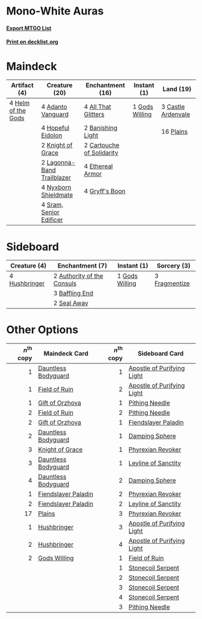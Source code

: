 # Mono-White Auras

#### [Export MTGO List](../collection/Mono-White%20Auras/Mono-White%20Auras.txt)
#### [Print on decklist.org](http://decklist.org/?deckmain=4%09Adanto%20Vanguard%0A4%09All%20That%20Glitters%0A2%09Banishing%20Light%0A2%09Cartouche%20of%20Solidarity%0A3%09Castle%20Ardenvale%0A4%09Ethereal%20Armor%0A1%09Gods%20Willing%0A4%09Gryff's%20Boon%0A4%09Helm%20of%20the%20Gods%0A4%09Hopeful%20Eidolon%0A2%09Knight%20of%20Grace%0A2%09Lagonna-Band%20Trailblazer%0A4%09Nyxborn%20Shieldmate%0A16%09Plains%0A4%09Sram,%20Senior%20Edificer&deckside=2%09Authority%20of%20the%20Consuls%0A3%09Baffling%20End%0A3%09Fragmentize%0A1%09Gods%20Willing%0A4%09Hushbringer%0A2%09Seal%20Away)
# Maindeck

|                                        Artifact (4)                                         |                                            Creature (20)                                            |                                          Enchantment (16)                                          |                                       Instant (1)                                       |                                          Land (19)                                          |
|---------------------------------------------------------------------------------------------|-----------------------------------------------------------------------------------------------------|----------------------------------------------------------------------------------------------------|-----------------------------------------------------------------------------------------|---------------------------------------------------------------------------------------------|
|4 [Helm of the Gods](http://gatherer.wizards.com/Pages/Card/Details.aspx?multiverseid=398588)|4 [Adanto Vanguard](http://gatherer.wizards.com/Pages/Card/Details.aspx?multiverseid=435152)         |4 [All That Glitters](http://gatherer.wizards.com/Pages/Card/Details.aspx?multiverseid=472964)      |1 [Gods Willing](http://gatherer.wizards.com/Pages/Card/Details.aspx?multiverseid=442005)|3 [Castle Ardenvale](http://gatherer.wizards.com/Pages/Card/Details.aspx?multiverseid=473200)|
|                                                                                             |4 [Hopeful Eidolon](http://gatherer.wizards.com/Pages/Card/Details.aspx?multiverseid=373616)         |2 [Banishing Light](http://gatherer.wizards.com/Pages/Card/Details.aspx?multiverseid=405135)        |                                                                                         |16 [Plains](http://gatherer.wizards.com/Pages/Card/Details.aspx?multiverseid=439856)         |
|                                                                                             |2 [Knight of Grace](http://gatherer.wizards.com/Pages/Card/Details.aspx?multiverseid=442911)         |2 [Cartouche of Solidarity](http://gatherer.wizards.com/Pages/Card/Details.aspx?multiverseid=426709)|                                                                                         |                                                                                             |
|                                                                                             |2 [Lagonna-Band Trailblazer](http://gatherer.wizards.com/Pages/Card/Details.aspx?multiverseid=380448)|4 [Ethereal Armor](http://gatherer.wizards.com/Pages/Card/Details.aspx?multiverseid=265414)         |                                                                                         |                                                                                             |
|                                                                                             |4 [Nyxborn Shieldmate](http://gatherer.wizards.com/Pages/Card/Details.aspx?multiverseid=378393)      |4 [Gryff's Boon](http://gatherer.wizards.com/Pages/Card/Details.aspx?multiverseid=409758)           |                                                                                         |                                                                                             |
|                                                                                             |4 [Sram, Senior Edificer](http://gatherer.wizards.com/Pages/Card/Details.aspx?multiverseid=423690)   |                                                                                                    |                                                                                         |                                                                                             |


# Sideboard

|                                      Creature (4)                                      |                                           Enchantment (7)                                           |                                       Instant (1)                                       |                                      Sorcery (3)                                       |
|----------------------------------------------------------------------------------------|-----------------------------------------------------------------------------------------------------|-----------------------------------------------------------------------------------------|----------------------------------------------------------------------------------------|
|4 [Hushbringer](http://gatherer.wizards.com/Pages/Card/Details.aspx?multiverseid=472980)|2 [Authority of the Consuls](http://gatherer.wizards.com/Pages/Card/Details.aspx?multiverseid=417578)|1 [Gods Willing](http://gatherer.wizards.com/Pages/Card/Details.aspx?multiverseid=442005)|3 [Fragmentize](http://gatherer.wizards.com/Pages/Card/Details.aspx?multiverseid=417587)|
|                                                                                        |3 [Baffling End](http://gatherer.wizards.com/Pages/Card/Details.aspx?multiverseid=439658)            |                                                                                         |                                                                                        |
|                                                                                        |2 [Seal Away](http://gatherer.wizards.com/Pages/Card/Details.aspx?multiverseid=442919)               |                                                                                         |                                                                                        |


# Other Options

|*n*<sup>th</sup> copy|                                        Maindeck Card                                         |*n*<sup>th</sup> copy|                                           Sideboard Card                                            |
|--------------------:|----------------------------------------------------------------------------------------------|--------------------:|-----------------------------------------------------------------------------------------------------|
|                    1|[Dauntless Bodyguard](http://gatherer.wizards.com/Pages/Card/Details.aspx?multiverseid=442902)|                    1|[Apostle of Purifying Light](http://gatherer.wizards.com/Pages/Card/Details.aspx?multiverseid=466760)|
|                    1|[Field of Ruin](http://gatherer.wizards.com/Pages/Card/Details.aspx?multiverseid=435415)      |                    2|[Apostle of Purifying Light](http://gatherer.wizards.com/Pages/Card/Details.aspx?multiverseid=466760)|
|                    1|[Gift of Orzhova](http://gatherer.wizards.com/Pages/Card/Details.aspx?multiverseid=366339)    |                    1|[Pithing Needle](http://gatherer.wizards.com/Pages/Card/Details.aspx?multiverseid=129526)            |
|                    2|[Field of Ruin](http://gatherer.wizards.com/Pages/Card/Details.aspx?multiverseid=435415)      |                    2|[Pithing Needle](http://gatherer.wizards.com/Pages/Card/Details.aspx?multiverseid=129526)            |
|                    2|[Gift of Orzhova](http://gatherer.wizards.com/Pages/Card/Details.aspx?multiverseid=366339)    |                    1|[Fiendslayer Paladin](http://gatherer.wizards.com/Pages/Card/Details.aspx?multiverseid=430547)       |
|                    2|[Dauntless Bodyguard](http://gatherer.wizards.com/Pages/Card/Details.aspx?multiverseid=442902)|                    1|[Damping Sphere](http://gatherer.wizards.com/Pages/Card/Details.aspx?multiverseid=443101)            |
|                    3|[Knight of Grace](http://gatherer.wizards.com/Pages/Card/Details.aspx?multiverseid=442911)    |                    1|[Phyrexian Revoker](http://gatherer.wizards.com/Pages/Card/Details.aspx?multiverseid=383343)         |
|                    3|[Dauntless Bodyguard](http://gatherer.wizards.com/Pages/Card/Details.aspx?multiverseid=442902)|                    1|[Leyline of Sanctity](http://gatherer.wizards.com/Pages/Card/Details.aspx?multiverseid=204993)       |
|                    4|[Dauntless Bodyguard](http://gatherer.wizards.com/Pages/Card/Details.aspx?multiverseid=442902)|                    2|[Damping Sphere](http://gatherer.wizards.com/Pages/Card/Details.aspx?multiverseid=443101)            |
|                    1|[Fiendslayer Paladin](http://gatherer.wizards.com/Pages/Card/Details.aspx?multiverseid=430547)|                    2|[Phyrexian Revoker](http://gatherer.wizards.com/Pages/Card/Details.aspx?multiverseid=383343)         |
|                    2|[Fiendslayer Paladin](http://gatherer.wizards.com/Pages/Card/Details.aspx?multiverseid=430547)|                    2|[Leyline of Sanctity](http://gatherer.wizards.com/Pages/Card/Details.aspx?multiverseid=204993)       |
|                   17|[Plains](http://gatherer.wizards.com/Pages/Card/Details.aspx?multiverseid=439856)             |                    3|[Phyrexian Revoker](http://gatherer.wizards.com/Pages/Card/Details.aspx?multiverseid=383343)         |
|                    1|[Hushbringer](http://gatherer.wizards.com/Pages/Card/Details.aspx?multiverseid=472980)        |                    3|[Apostle of Purifying Light](http://gatherer.wizards.com/Pages/Card/Details.aspx?multiverseid=466760)|
|                    2|[Hushbringer](http://gatherer.wizards.com/Pages/Card/Details.aspx?multiverseid=472980)        |                    4|[Apostle of Purifying Light](http://gatherer.wizards.com/Pages/Card/Details.aspx?multiverseid=466760)|
|                    2|[Gods Willing](http://gatherer.wizards.com/Pages/Card/Details.aspx?multiverseid=442005)       |                    1|[Field of Ruin](http://gatherer.wizards.com/Pages/Card/Details.aspx?multiverseid=435415)             |
|                     |                                                                                              |                    1|[Stonecoil Serpent](http://gatherer.wizards.com/Pages/Card/Details.aspx?multiverseid=473197)         |
|                     |                                                                                              |                    2|[Stonecoil Serpent](http://gatherer.wizards.com/Pages/Card/Details.aspx?multiverseid=473197)         |
|                     |                                                                                              |                    3|[Stonecoil Serpent](http://gatherer.wizards.com/Pages/Card/Details.aspx?multiverseid=473197)         |
|                     |                                                                                              |                    4|[Stonecoil Serpent](http://gatherer.wizards.com/Pages/Card/Details.aspx?multiverseid=473197)         |
|                     |                                                                                              |                    3|[Pithing Needle](http://gatherer.wizards.com/Pages/Card/Details.aspx?multiverseid=129526)            |

